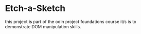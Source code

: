 # Etch-a-Sketch
this project is part of the odin project foundations course 
it/s is to demonstrate DOM manipulation skills.